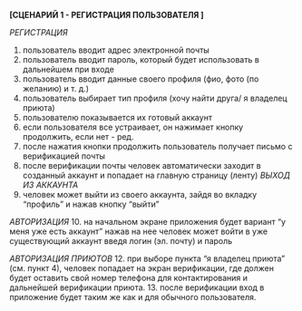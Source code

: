 **[СЦЕНАРИЙ 1 - РЕГИСТРАЦИЯ ПОЛЬЗОВАТЕЛЯ ]**

*РЕГИСТРАЦИЯ*
1. пользователь вводит адрес электронной почты
2. пользователь вводит пароль, который будет использовать в дальнейшем при входе
3. пользователь вводит данные своего профиля (фио, фото (по желанию) и т. д.)
4. пользователь выбирает тип профиля (хочу найти друга/ я владелец приюта)
5. пользователю показывается их готовый аккаунт
6. если пользователя все устраивает, он нажимает кнопку продолжить, если нет - ред.
7. после нажатия кнопки продолжить пользователь получает письмо с верификацией почты
8. после верификации почты человек автоматически заходит в созданный аккаунт и попадает на главную страницу (ленту)
*ВЫХОД ИЗ АККАУНТА*
10. человек может выйти из своего аккаунта, зайдя во вкладку “профиль” и нажав кнопку “выйти”

*АВТОРИЗАЦИЯ*
10. на начальном экране приложения будет вариант “у меня уже есть аккаунт”
нажав на нее человек может войти в уже существующий аккаунт введя логин (эл. почту) и пароль

*АВТОРИЗАЦИЯ ПРИЮТОВ*
12. при выборе пункта “я владелец приюта” (см. пункт 4), человек попадает на экран верификации, где должен будет оставить свой номер телефона для контактирования и дальнейшей верификации приюта.
13. после верификации вход в приложение будет таким же как и для обычного пользователя.

